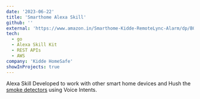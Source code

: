 ```yaml
---
date: '2023-06-22'
title: 'Smarthome Alexa Skill'
github: ''
external: 'https://www.amazon.in/Smarthome-Kidde-RemoteLync-Alarm/dp/B07X5842TL'
tech:
  - go
  - Alexa Skill Kit
  - REST APIs
  - AWS
company: 'Kidde HomeSafe'
showInProjects: true
---
```


Alexa Skill Developed to work with other smart home devices and Hush the [smoke detectors](https://www.kidde.com/home-safety/en/us/) using Voice Intents.
